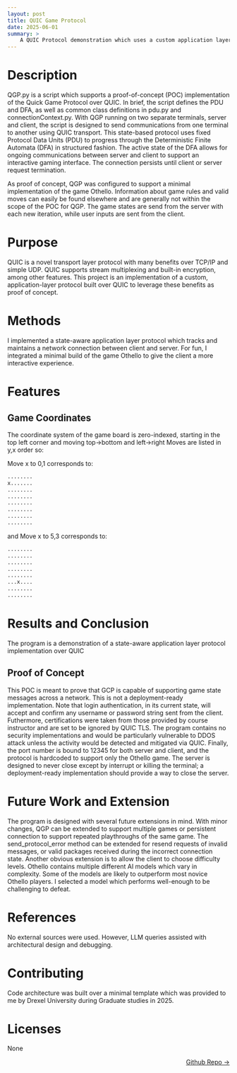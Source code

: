 ```yaml
---
layout: post
title: QUIC Game Protocol
date: 2025-06-01
summary: >
    A QUIC Protocol demonstration which uses a custom application layer protocol to send messages between terminals using QUIC
---
```


# Description  
QGP.py is a script which supports a proof-of-concept (POC) implementation of the Quick Game Protocol over QUIC.
In brief, the script defines the PDU and DFA, as well as common class definitions in pdu.py and connectionContext.py.
With QGP running on two separate terminals, server and client, the script is designed to send communications from one terminal
to another using QUIC transport.  This state-based protocol uses fixed Protocol Data Units (PDU) to progress through
the Deterministic Finite Automata (DFA) in structured fashion. The active state of the DFA allows for ongoing communications
between server and client to support an interactive gaming interface.  The connection persists until client or server request
termination.

As proof of concept, QGP was configured to support a minimal implementation of the game Othello.  Information about game
rules and valid moves can easily be found elsewhere and are generally not within the scope of the POC for QGP. The game
states are send from the server with each new iteration, while user inputs are sent from the client. 

# Purpose
QUIC is a novel transport layer protocol with many benefits over TCP/IP and simple UDP. QUIC supports stream multiplexing and built-in encryption, among other features. This project is an implementation of a custom, application-layer protocol built over QUIC to leverage these benefits as proof of concept. 

# Methods  
I implemented a state-aware application layer protocol which tracks and maintains a network connection between client and server. For fun, I integrated a minimal build of the game Othello to give the client a more interactive experience.

# Features  
## Game Coordinates
The coordinate system of the game board is zero-indexed, starting in the top left corner and moving top->bottom and left->right
Moves are listed in y,x order so:

Move x to 0,1 corresponds to:  

```bash
........  
x.......  
........  
........  
........  
........  
........  
........  
```

and Move x to 5,3 corresponds to:  

```bash
........  
........  
........  
........  
........  
...x....  
........  
........  
```  

# Results and Conclusion
The program is a demonstration of a state-aware application layer protocol implementation over QUIC

## Proof of Concept
This POC is meant to prove that GCP is capable of supporting game state messages across a network.  This is not a deployment-ready
implementation.  Note that login authentication, in its current state, will accept and confirm any username or password string sent 
from the client.  Futhermore, certifications were taken from those provided by course instructor and are set to be ignored by
QUIC TLS.  The program contains no security implementations and would be particularly vulnerable to DDOS attack unless the
activity would be detected and mitigated via QUIC. Finally, the port number is bound to 12345 for both server and client, and 
the protocol is hardcoded to support only the Othello game.  The server is designed to never close except by interrupt
or killing the terminal; a deployment-ready implementation should provide a way to close the server.

# Future Work and Extension  
The program is designed with several future extensions in mind. With minor changes, QGP can be extended to support multiple games
or persistent connection to support repeated playthroughs of the same game. The send_protocol_error method can be extended for
resend requests of invalid messages, or valid packages received during the incorrect connection state.  Another obvious extension
is to allow the client to choose difficulty levels. Othello contains multiple different AI models which vary in complexity. Some
of the models are likely to outperform most novice Othello players.  I selected a model which performs well-enough to be
challenging to defeat.

# References  
No external sources were used. However, LLM queries assisted with architectural design and debugging.  

# Contributing  
Code architecture was built over a minimal template which was provided to me by Drexel University during Graduate studies in 2025.

# Licenses  
None

<a href="https://github.com/dmeverly/quic-game-protocol" style="display: block; text-align:right;" target = "_blank">  Github Repo -> </a>